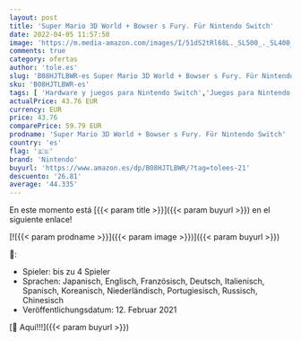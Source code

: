 ```yaml
---
layout: post
title: 'Super Mario 3D World + Bowser s Fury. Für Nintendo Switch'
date: 2022-04-05 11:57:50
image: 'https://m.media-amazon.com/images/I/51dS2tRl68L._SL500_._SL400_.jpg'
comments: true
category: ofertas
author: 'tole.es'
slug: 'B08HJTLBWR-es Super Mario 3D World + Bowser s Fury. Für Nintendo Switch'
sku: 'B08HJTLBWR-es'
tags: [ 'Hardware y juegos para Nintendo Switch','Juegos para Nintendo Switch','Videojuegos','nintendo', ]
actualPrice: 43.76 EUR
currency: EUR
price: 43.76
comparePrice: 59.79 EUR
prodname: 'Super Mario 3D World + Bowser s Fury. Für Nintendo Switch'
country: 'es'
flag: '🇪🇸'
brand: 'Nintendo'
buyurl: 'https://www.amazon.es/dp/B08HJTLBWR/?tag=tolees-21'
descuento: '26.81'
average: '44.335'
---
```


En este momento está [{{< param title >}}]({{< param buyurl >}}) en el siguiente enlace!

[![{{< param prodname >}}]({{< param image >}})]({{< param buyurl >}})

🔎:

- Spieler: bis zu 4 Spieler
- Sprachen: Japanisch, Englisch, Französisch, Deutsch, Italienisch, Spanisch, Koreanisch, Niederländisch, Portugiesisch, Russisch, Chinesisch
- Veröffentlichungsdatum: 12. Februar 2021

[🛒 Aquí!!!]({{< param buyurl >}})
